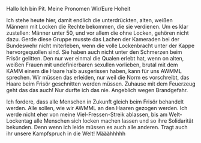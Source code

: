 Hallo Ich bin Pit. Meine Pronomen Wir/Eure Hoheit 

Ich stehe heute hier, damit endlich die unterdrückten, alten, weißen Männern mit Locken die Rechte bekommen, die sie verdienen. Um es klar zustellen: Männer unter 50, und vor allem die ohne Locken, gehören nicht dazu. Gerde diese Gruppe musste das Lachen der Kameraden bei der Bundeswehr nicht miterleben, wenn die volle Lockenbracht unter der Kappe hervorgequollen sind. Sie haben auch nicht unter den Schmerzen beim Frisör gelitten. Den nur wer einmal die Qualen erlebt hat, wenn on alten, weißen Frauen mit undefinierbaren sexullen vorlieben, brutal mit dem KAMM einem die Haare halb ausgerissen haben, kann für uns AWMML sprechen. Wir müssen das erleiden, nur weil die Norm es vorschreibt, das Haare beim Frisör geschnitten werden müssen. Zuhause mit dem Feuerzeug geht das das auch! Nur durfte ich das nie. Angeblich wegen Brandgefahr.

Ich fordere, dass alle Menschen in Zukunft gleich beim Frisör behandelt werden. Alle sollen, wie wir AWMML an den Haaren gezogen werden. Ich werde nicht eher von meine Viel-Fressen-Streik ablassen, bis am Welt-Lockentag alle Menschen sich locken machen lassen und so ihre Solidarität bekunden. Denn wenn ich leide müssen es auch alle anderen. Tragt auch ihr unsere Kampfspruch in die Welt! Määähhhhh